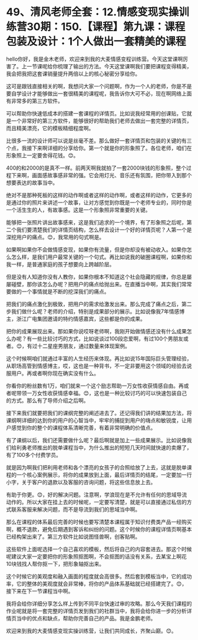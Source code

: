 # 49、清风老师全套：12.情感变现实操训练营30期：150.【课程】第九课：课程包装及设计：1个人做出一套精美的课程

hello你好，我是金木老师，欢迎来到我的大麦情感变程训练营。今天这堂课啊厉害了。上一节课呢给你梳理了输出的方法。今天这堂课啊我们要把课程变得精美，我会把我把这套课销量提升两倍以上的核心秘密分享给你。

这可是跟钱直接相关的啊，我想问大家一个问题啊，作为一个人的老师，你是不是要自学设计才能够做出一套很精美的课程呢，我告诉你大可不必，现在啊网络上面有非常多的第三方软件。

可以帮助你快速低成本的搭建一套课程的详情页。比如说我经常用的创课贴，它就是一个非常好的第三方软件，能够很好的帮助我们老师去做出一套完整的详情页，而且精美漂亮，它的模板精细程度啊。

比很多一流的设计师可以说是丝毫不差。那么做好一套详情页和包装的关键的有三个点，我接下来啊详细的分享给你。第一个就是你的形象照了。各位老师，咱们在形象照上一定要舍得花钱。😊。

400的和2000的是真不一样。前两天啊我就拍了一套2000块钱的形象照，整个过程下来啊，画面感故事感非常的强。它会用灯光、音乐还有氛围，把你带入到那个想要表达的故事当中。

绝对不是那种死板的这样的动作啊或者这样的动作啊，或者这样的动作，它更多的是通过你的照片来讲述一个故事，让对方感觉到你既是一个老师专业的，同时你是一个活生生的人，有故事感。这是一个形象照非常重要的关键。

能够把一张照片讲出故事感来，这是我们追求的一个境界，有了形象照之后呢，第二个我们要清楚我们的详情页结构，怎么样去设计一个好的详情页呢？人第一个是深挖用户的痛点。😊，我常用的句式啊是。

如果啊如果你不会做情感变现，如果你有流量，但是你却没有被动收入。如果你怎么怎么样，是我们用户最常关键的一个句式。再比如说我的破圈课程啊，如果你和我一样，是普通家庭的孩子想要向上跨越阶层。

但是没有人知道你没有人教你，如果你根本不知道这个社会隐藏的规律，你总是屡屡碰壁，那你该怎么办呢？把用户的痛点给抛出来。在直播当中啊，其实我们常常要做的一个事情就是不断的挖深我们的痛点。

把我们的痛点激化到极致，把用户的需求给激发出来。那么完成了痛点之后，第二步我们做什么呢？老师的介绍，特别是成果部分的展示。比如说像我7年情感博主，浙江广电集团邀请的特约情感嘉宾，这些都是你的成果。

把你的成果展现出来。那如果你说哎呀老师啊，我刚开始做情感还没有什么成果怎么办呢？有一些比较讨巧的方式，比如说谈过100段恋爱啊，有过100个男朋友或者。😊，有过十二星座男朋友，通过数量来体现案例。

这个时候啊咱们就通过丰富的人生经历来体现。再比如说15年国际巨头管理经验，从职场高管到情感博主，哎，这也是一种背书，不一定非要用这个领域的经验去说服用户。再或者啊你现在确实没有什么。

你看你的粉丝数有1万，咱们就来一个这个励志帮助一万女性收获情感自由。再或者呢带领一万女性收获情感幸福。😊，这也是一种比较讨巧的可以快速包装自己的方式。那么有了导师介绍之后啊。

接下来我们就要把我们的课纲完整的阐述进去了。还记得我们讲的结果加方法，将课纲啊详细的达到你的用户的心智当中，牢牢的捕捉到用户的嗨点和敏锐度，让用户感觉到你的整个的课程体系清晰完善，有着非常明确的价值点。

有了课纲以后，我们还需要做什么呢？最后啊就是加上一些成果展示。比如说像我们给利勇老师推出的脱单课程当中，为什么推出的短短几天时间就快速的卖爆了，有了100多个付费学员。

就是因为啊我们把利用老师和各个漂亮的女孩子的合照给放了上去，这就是脱单课程的一个核心案例展示，将你的成果放到上面，最后详情页的结尾，一定要加一行小字，关于客户的退款以及客服的咨询问题，将这些信息放上去。

有助于你更。😊，好的解决问题。注意啊，学浪现在是不允许有任何的思域导流动作的。所以大家在挂上去的时候呢，一定要写清楚，就是可以直接通过私信的方式联系客服来解决问题，而不是导流到我们的思域当中啊。

那么在课程的体系最后完善的时候也要写清楚本课程属于知识付费类产品一经购买啊，概不退款，避免后期遇到客诉和纠纷的问题。这个时候你的课程详情页啊基本已经构架出来了。第三方软件比如说图怪兽啊，创客贴啊。

这些软件上面呢选择一个自己喜欢的模板，然后将自己的内容套进去。那这个时候呢建议大家一定要把你的形象照抠图啊，不会抠图的话没有关系，去某宝上啊花10块钱找人帮你抠一下，把形象轴抠出来。

这个时候它的美观度和融入画面的程度就会高很多。然后套到模板当中，它的成功率，它的整体的美观度就会非常棒，将你的产品体系基础就已经搭建完了。😊，接下来在下一节课程当中啊。

我将会给你详细分享怎么样上传到不同平台快速过审的攻略。那么今天我们课程的作业呢就是将一套完整的详情页发到我们的社群当中，我将会给你进一步的分析详情页当中的优点和缺点，帮助你完善自己的产品。我是金鹏老师。

欢迎来到我的大麦情感变现实操训练营，让我们共同成长，齐聚山巅。😊。